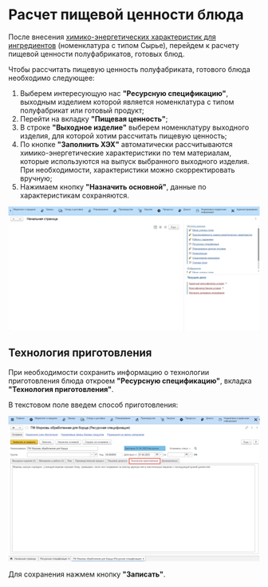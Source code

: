 # Расчет пищевой ценности блюда

После внесения [химико-энергетических характеристик для ингредиентов](MaterialsNutritionalValue.md) (номенклатура с типом Сырье), перейдем к расчету пищевой ценности полуфабрикатов, готовых блюд.

Чтобы рассчитать пищевую ценность полуфабриката, готового блюда необходимо следующее:

1. Выберем интересующую нас **"Ресурсную спецификацию"**, выходным изделием которой является номенклатура с типом полуфабрикат или готовый продукт;
2. Перейти на вкладку **"Пищевая ценность"**;
3. В строке **"Выходное изделие"** выберем номенклатуру выходного изделия, для которой хотим рассчитать пищевую ценность;
4. По кнопке **"Заполнить ХЭХ"** автоматически рассчитываются химико-энергетические характеристики по тем материалам, которые используются на выпуск выбранного выходного изделия. При необходимости, характеристики можно скорректировать вручную;
5. Нажимаем кнопку **"Назначить основной"**, данные по характеристикам сохраняются.

![1](CalculationNutritionalValue.assets/1.gif)

## Технология приготовления

При необходимости сохранить информацию о технологии приготовления блюда откроем **"Ресурсную спецификацию"**, вкладка **"Технология приготовления"**.

В текстовом поле введем способ приготовления:

![1](CalculationNutritionalValue.assets/1.png)

Для сохранения нажмем кнопку **"Записать"**.
